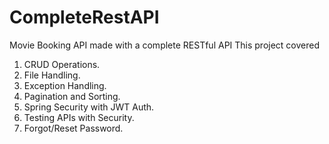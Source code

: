 # CompleteRestAPI
Movie Booking API made with a complete RESTful API
This project covered 
1. CRUD Operations.
2. File Handling.
3. Exception Handling.
4. Pagination and Sorting.
5. Spring Security with JWT Auth.
6. Testing APIs with Security.
7. Forgot/Reset Password.
